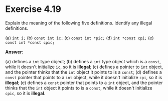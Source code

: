 # Exercise 4.19

Explain the meaning of the following five definitions. Identify any illegal definitions.

(a) `int i;`
(b) `const int ic;`
(c) `const int *pic;`
(d) `int *const cpi;`
(e) `const int *const cpic;`

**Answer**:

(a) defines a `int` type object;
(b) defines a `int` type object which is a `const`, while it doesn't initialize `ic`, so it is **illegal**;
(c) defines a pointer to `int` object, and the pointer thinks that the `int` object it points to is a `const`;
(d) defines a `const` pointer that points to a `int` object, while it doesn't initialize `cpi`, so it is **illegal**;
(e) defines a `const` pointer that points to a `int` object, and the pointer thinks that the `int` object it points to is a `const`, while it doesn't initialize `cpic`, so it is **illegal**.